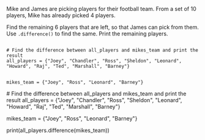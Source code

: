 Mike and James are picking players for their football team. From a set of 10 players, Mike has already picked 4 players.

Find the remaining 6 players that are left, so that James can pick from them. Use `.difference()` to find the same. Print the remaining players.


<Editor lang="python" type="exercise">
<code>
# Find the difference between all_players and mikes_team and print the result
all_players = {"Joey", "Chandler", "Ross", "Sheldon", "Leonard", "Howard", "Raj", "Ted", "Marshall", "Barney"}

mikes_team = {"Joey", "Ross", "Leonard", "Barney"}
</code>

<solution>
# Find the difference between all_players and mikes_team and print the result
all_players = {"Joey", "Chandler", "Ross", "Sheldon", "Leonard", "Howard", "Raj", "Ted", "Marshall", "Barney"}

mikes_team = {"Joey", "Ross", "Leonard", "Barney"}

print(all_players.difference(mikes_team))
</solution>
</Editor>